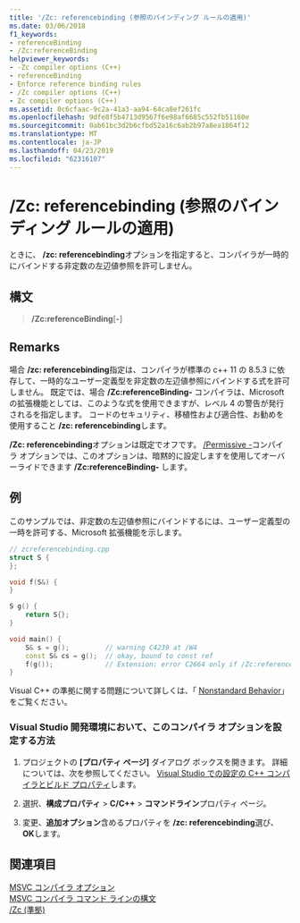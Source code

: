 ```yaml
---
title: '/Zc: referencebinding (参照のバインディング ルールの適用)'
ms.date: 03/06/2018
f1_keywords:
- referenceBinding
- /Zc:referenceBinding
helpviewer_keywords:
- -Zc compiler options (C++)
- referenceBinding
- Enforce reference binding rules
- /Zc compiler options (C++)
- Zc compiler options (C++)
ms.assetid: 0c6cfaac-9c2a-41a3-aa94-64ca8ef261fc
ms.openlocfilehash: 9dfe8f5b4713d9567f6e98af6685c552fb51160e
ms.sourcegitcommit: 0ab61bc3d2b6cfbd52a16c6ab2b97a8ea1864f12
ms.translationtype: MT
ms.contentlocale: ja-JP
ms.lasthandoff: 04/23/2019
ms.locfileid: "62316107"
---
```

# <a name="zcreferencebinding-enforce-reference-binding-rules"></a>/Zc: referencebinding (参照のバインディング ルールの適用)

ときに、 **/zc: referencebinding**オプションを指定すると、コンパイラが一時的にバインドする非定数の左辺値参照を許可しません。

## <a name="syntax"></a>構文

> **/Zc:referenceBinding**[**-**]

## <a name="remarks"></a>Remarks

場合 **/zc: referencebinding**指定は、コンパイラが標準の c++ 11 の 8.5.3 に依存して、一時的なユーザー定義型を非定数の左辺値参照にバインドする式を許可しません。 既定では、場合 **/Zc:referenceBinding-** コンパイラは、Microsoft の拡張機能としては、このような式を使用できますが、レベル 4 の警告が発行されるを指定します。 コードのセキュリティ、移植性および適合性、お勧めを使用すること **/zc: referencebinding**します。

**/Zc: referencebinding**オプションは既定でオフです。 [/Permissive -](permissive-standards-conformance.md)コンパイラ オプションでは、このオプションは、暗黙的に設定しますを使用してオーバーライドできます **/Zc:referenceBinding-** します。

## <a name="example"></a>例

このサンプルでは、非定数の左辺値参照にバインドするには、ユーザー定義型の一時を許可する、Microsoft 拡張機能を示します。

```cpp
// zcreferencebinding.cpp
struct S {
};

void f(S&) {
}

S g() {
    return S{};
}

void main() {
    S& s = g();         // warning C4239 at /W4
    const S& cs = g();  // okay, bound to const ref
    f(g());             // Extension: error C2664 only if /Zc:referenceBinding
}
```

Visual C++ の準拠に関する問題について詳しくは、「 [Nonstandard Behavior](../../cpp/nonstandard-behavior.md)」をご覧ください。

### <a name="to-set-this-compiler-option-in-the-visual-studio-development-environment"></a>Visual Studio 開発環境において、このコンパイラ オプションを設定する方法

1. プロジェクトの **[プロパティ ページ]** ダイアログ ボックスを開きます。 詳細については、次を参照してください。 [Visual Studio での設定の C++ コンパイラとビルド プロパティ](../working-with-project-properties.md)します。

1. 選択、**構成プロパティ** > **C/C++** > **コマンドライン**プロパティ ページ。

1. 変更、**追加オプション**含めるプロパティを **/zc: referencebinding**選び、 **OK**します。

## <a name="see-also"></a>関連項目

[MSVC コンパイラ オプション](compiler-options.md)<br/>
[MSVC コンパイラ コマンド ラインの構文](compiler-command-line-syntax.md)<br/>
[/Zc (準拠)](zc-conformance.md)<br/>
